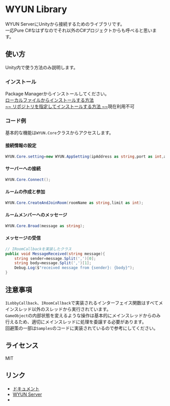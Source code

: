 # WYUN Library
WYUN ServerにUnityから接続するためのライブラリです。  
一応Pure C#なはずなのでそれ以外のC#プロジェクトからも呼べると思います。

## 使い方
Unity内で使う方法のみ説明します。
### インストール
Package Managerからインストールしてください。  
[ローカルファイルからインストールする方法]()  
[~~ リポジトリを指定してインストールする方法 ~~]()現在利用不可

### コード例
基本的な機能は`WYUN.Core`クラスからアクセスします。  
#### 接続情報の設定
```cs
WYUN.Core.setting=new WYUN.AppSetting(ipAddress as string,port as int,appID as long,playerName as string);
```
#### サーバーへの接続
```cs
WYUN.Core.Connect();
```
#### ルームの作成と参加
```cs
WYUN.Core.CreateAndJoinRoom(roomName as string,limit as int);
```
#### ルームメンバーへのメッセージ
```cs
WYUN.Core.Broad(message as string);
```
#### メッセージの受信
```cs
// IRoomCallbackを実装したクラス
public void MessageReceived(string message){
    string sender=message.Split(',')[0];
    string body=message.Split(',')[1];
    Debug.Log($"received message from {sender}: {body}");
}
```

## 注意事項
`ILobbyCallback`、`IRoomCallback`で実装されるインターフェイス関数はすべてメインスレッド以外のスレッドから実行されています。  
`GameObject`の内部状態を変えるような操作は基本的にメインスレッドからのみ行えるため、適切にメインスレッドに処理を委譲する必要があります。  
回避策の一部は`Samples`のコードに実装されているので参考にしてください。

## ライセンス
MIT
## リンク
* [ドキュメント]()
* [WYUN Server](https://github.com/ystt-lita/WYUN_Server)
* 